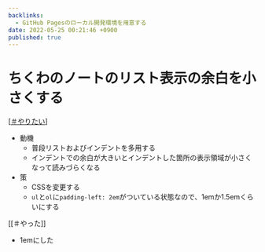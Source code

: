 ```yaml
---
backlinks:
  - GitHub Pagesのローカル開発環境を用意する
date: 2022-05-25 00:21:46 +0900
published: true
---
```


# ちくわのノートのリスト表示の余白を小さくする

[[＃やりたい]]

- 動機
  - 普段リストおよびインデントを多用する
  - インデントでの余白が大きいとインデントした箇所の表示領域が小さくなって読みづらくなる
- 策
  - CSSを変更する
  - `ul`と`ol`に`padding-left: 2em`がついている状態なので、1emか1.5emくらいにする

[[＃やった]]

- 1emにした

[//begin]: # "Autogenerated link references for markdown compatibility"
[＃やりたい]: ＃やりたい "＃やりたい"
[//end]: # "Autogenerated link references"
